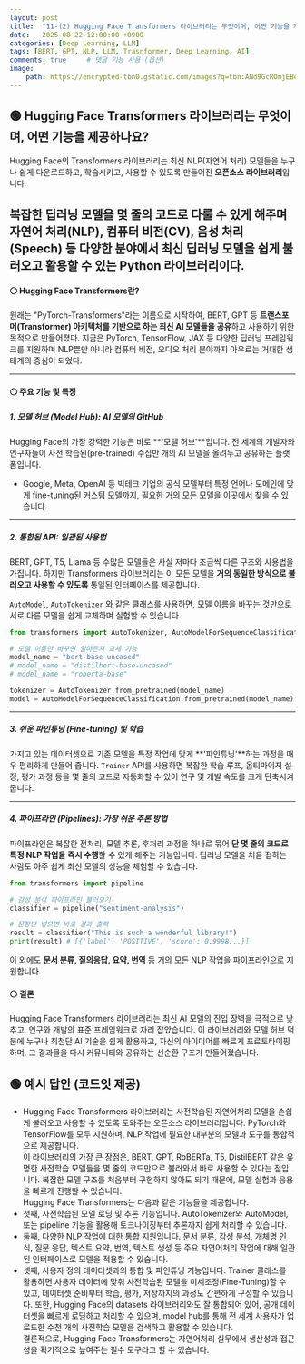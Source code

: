 ```yaml
---
layout: post
title:  "11-(2) Hugging Face Transformers 라이브러리는 무엇이며, 어떤 기능을 제공하나요?"
date:   2025-08-22 12:00:00 +0900
categories: [Deep Learning, LLM]
tags: [BERT, GPT, NLP, LLM, Trasnformer, Deep Learning, AI]
comments: true     # 댓글 기능 사용 (옵션)
image:
    path: https://encrypted-tbn0.gstatic.com/images?q=tbn:ANd9GcROmjEBevfH7YP-AnIbZrxkvnBfXRsAP5EvhQ&s
---
```



## 🟢 Hugging Face Transformers 라이브러리는 무엇이며, 어떤 기능을 제공하나요?

Hugging Face의 Transformers 라이브러리는 최신 NLP(자연어 처리) 모델들을 누구나 쉽게 다운로드하고, 학습시키고, 사용할 수 있도록 만들어진 **오픈소스 라이브러리**입니다. 

복잡한 딥러닝 모델을 몇 줄의 코드로 다룰 수 있게 해주며 자연어 처리(NLP), 컴퓨터 비전(CV), 음성 처리(Speech) 등 다양한 분야에서 최신 딥러닝 모델을 쉽게 불러오고 활용할 수 있는 Python 라이브러리이다.
---

#### ⚪ Hugging Face Transformers란?

원래는 "PyTorch-Transformers"라는 이름으로 시작하여, BERT, GPT 등 **트랜스포머(Transformer) 아키텍처를 기반으로 하는 최신 AI 모델들을 공유**하고 사용하기 위한 목적으로 만들어졌다. 지금은 PyTorch, TensorFlow, JAX 등 다양한 딥러닝 프레임워크를 지원하며 NLP뿐만 아니라 컴퓨터 비전, 오디오 처리 분야까지 아우르는 거대한 생태계의 중심이 되었다.

-----

#### ⚪ 주요 기능 및 특징

##### **1. 모델 허브 (Model Hub): AI 모델의 GitHub**

Hugging Face의 가장 강력한 기능은 바로 **'모델 허브'**입니다. 전 세계의 개발자와 연구자들이 사전 학습된(pre-trained) 수십만 개의 AI 모델을 올려두고 공유하는 플랫폼입니다.

  * Google, Meta, OpenAI 등 빅테크 기업의 공식 모델부터 특정 언어나 도메인에 맞게 fine-tuning된 커스텀 모델까지, 필요한 거의 모든 모델을 이곳에서 찾을 수 있습니다.

-----

##### **2. 통합된 API: 일관된 사용법**

BERT, GPT, T5, Llama 등 수많은 모델들은 사실 저마다 조금씩 다른 구조와 사용법을 가집니다. 하지만 Transformers 라이브러리는 이 모든 모델을 **거의 동일한 방식으로 불러오고 사용할 수 있도록** 통일된 인터페이스를 제공합니다.

`AutoModel`, `AutoTokenizer` 와 같은 클래스를 사용하면, 모델 이름을 바꾸는 것만으로 서로 다른 모델을 쉽게 교체하며 실험할 수 있습니다.

```python
from transformers import AutoTokenizer, AutoModelForSequenceClassification

# 모델 이름만 바꾸면 얼마든지 교체 가능
model_name = "bert-base-uncased"
# model_name = "distilbert-base-uncased"
# model_name = "roberta-base"

tokenizer = AutoTokenizer.from_pretrained(model_name)
model = AutoModelForSequenceClassification.from_pretrained(model_name)
```

-----

##### **3. 쉬운 파인튜닝 (Fine-tuning) 및 학습**

가지고 있는 데이터셋으로 기존 모델을 특정 작업에 맞게 **'파인튜닝'**하는 과정을 매우 편리하게 만들어 줍니다. `Trainer` API를 사용하면 복잡한 학습 루프, 옵티마이저 설정, 평가 과정 등을 몇 줄의 코드로 자동화할 수 있어 연구 및 개발 속도를 크게 단축시켜 줍니다.

-----

##### **4. 파이프라인 (Pipelines): 가장 쉬운 추론 방법**

파이프라인은 복잡한 전처리, 모델 추론, 후처리 과정을 하나로 묶어 **단 몇 줄의 코드로 특정 NLP 작업을 즉시 수행**할 수 있게 해주는 기능입니다. 딥러닝 모델을 처음 접하는 사람도 아주 쉽게 최신 모델의 성능을 체험할 수 있습니다.

```python
from transformers import pipeline

# 감성 분석 파이프라인 불러오기
classifier = pipeline("sentiment-analysis")

# 문장만 넣으면 바로 결과 출력
result = classifier("This is such a wonderful library!")
print(result) # [{'label': 'POSITIVE', 'score': 0.9998...}]
```

이 외에도 **문서 분류, 질의응답, 요약, 번역** 등 거의 모든 NLP 작업을 파이프라인으로 지원합니다.

#### ⚪ 결론

Hugging Face Transformers 라이브러리는 최신 AI 모델의 진입 장벽을 극적으로 낮추고, 연구와 개발의 표준 프레임워크로 자리 잡았습니다. 이 라이브러리와 모델 허브 덕분에 누구나 최첨단 AI 기술을 쉽게 활용하고, 자신의 아이디어를 빠르게 프로토타이핑하며, 그 결과물을 다시 커뮤니티와 공유하는 선순환 구조가 만들어졌습니다.



## 🟢 예시 답안 (코드잇 제공)
> 
- Hugging Face Transformers 라이브러리는 사전학습된 자연어처리 모델을 손쉽게 불러오고 사용할 수 있도록 도와주는 오픈소스 라이브러리입니다. PyTorch와 TensorFlow를 모두 지원하며, NLP 작업에 필요한 대부분의 모델과 도구를 통합적으로 제공합니다.<br>
이 라이브러리의 가장 큰 장점은, BERT, GPT, RoBERTa, T5, DistilBERT 같은 유명한 사전학습 모델들을 몇 줄의 코드만으로 불러와서 바로 사용할 수 있다는 점입니다. 복잡한 모델 구조를 처음부터 구현하지 않아도 되기 때문에, 모델 실험과 응용을 빠르게 진행할 수 있습니다. <br>
Hugging Face Transformers는 다음과 같은 기능들을 제공합니다.  
- 첫째, 사전학습된 모델 로딩 및 추론 기능입니다. AutoTokenizer와 AutoModel, 또는 pipeline 기능을 활용해 토크나이징부터 추론까지 쉽게 처리할 수 있습니다.  
- 둘째, 다양한 NLP 작업에 대한 통합 지원입니다. 문서 분류, 감성 분석, 개체명 인식, 질문 응답, 텍스트 요약, 번역, 텍스트 생성 등 주요 자연어처리 작업에 대해 일관된 인터페이스로 모델을 적용할 수 있습니다.  
- 셋째, 사용자 정의 데이터셋과의 통합 및 파인튜닝 기능입니다. Trainer 클래스를 활용하면 사용자 데이터에 맞춰 사전학습된 모델을 미세조정(Fine-Tuning)할 수 있고, 데이터셋 준비부터 학습, 평가, 저장까지의 과정도 간편하게 구성할 수 있습니다. 또한, Hugging Face의 datasets 라이브러리와도 잘 통합되어 있어, 공개 데이터셋을 빠르게 로딩하고 처리할 수 있으며, model hub를 통해 전 세계 사용자가 업로드한 수천 개의 사전학습 모델을 검색하고 활용할 수 있습니다.<br>
결론적으로, Hugging Face Transformers는 자연어처리 실무에서 생산성과 접근성을 획기적으로 높여주는 필수 도구라고 할 수 있습니다.